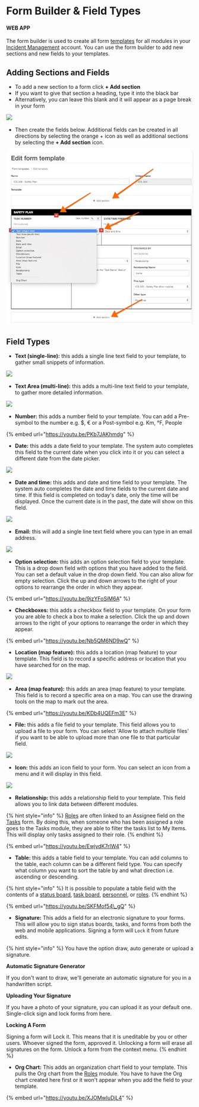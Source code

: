 # Form Builder & Field Types

#### WEB APP

The form builder is used to create all form [templates](../) for all modules in your [Incident Management](../../../getting-started.md) account. You can use the form builder to add new sections and new fields to your templates. 

## Adding Sections and Fields 

* To add a new section to a form click **+ Add section**
* If you want to give that section a heading, type it into the black bar
* Alternatively, you can leave this blank and it will appear as a page break in your form

![](../../../../.gitbook/assets/adding-sections-and-fields.gif)

* Then create the fields below. Additional fields can be created in all directions by selecting the orange + icon as well as additional sections by selecting the **+ Add section** icon.

![](../../../../.gitbook/assets/edit-form-template.jpg)

## Field Types

* **Text \(single-line\):** this adds a single line text field to your template, to gather small snippets of information.

![](../../../../.gitbook/assets/text-single-line-.gif)

* **Text Area \(multi-line\):** this adds a multi-line text field to your template, to gather more detailed information.

![](../../../../.gitbook/assets/text-area-multi-line-.gif)

* **Number:** this adds a number field to your template. You can add a Pre-symbol to the number e.g. $, € or a Post-symbol e.g. Km, °F, People

{% embed url="https://youtu.be/PKb7JAKhmdg" %}



* **Date:** this adds a date field to your template. The system auto completes this field to the current date when you click into it or you can select a different date from the date picker. 

![](../../../../.gitbook/assets/date.gif)

* **Date and time:** this adds and date and time field to your template. The system auto completes the date and time fields to the current date and time. If this field is completed on today's date, only the time will be displayed. Once the current date is in the past, the date will show on this field.  

![](../../../../.gitbook/assets/date-and-time.gif)

* **Email:** this will add a single line text field where you can type in an email address. 

![](../../../../.gitbook/assets/email.gif)

* **Option selection:** this adds an option selection field to your template. This is a drop down field with options that you have added to the field. You can set a default value in the drop down field. You can also allow for empty selection. Click the up and down arrows to the right of your options to rearrange the order in which they appear. 

{% embed url="https://youtu.be/9jzYFoSiM6A" %}

* **Checkboxes:** this adds a checkbox field to your template. On your form you are able to check a box to make a selection. Click the up and down arrows to the right of your options to rearrange the order in which they appear.

{% embed url="https://youtu.be/Nb5QM6ND9wQ" %}

* **Location \(map feature\):** this adds a location \(map feature\) to your template. This field is to record a specific address or location that you have searched for on the map.  

![](../../../../.gitbook/assets/location-map-feature-.gif)

* **Area \(map feature\):** this adds an area \(map feature\) to your template. This field is to record a specific area on a map. You can use the drawing tools on the map to mark out the area. 

{% embed url="https://youtu.be/KDb4UQEFm3E" %}

* **File:** this adds a file field to your template. This field allows you to upload a file to your form. You can select 'Allow to attach multiple files' if you want to be able to upload more than one file to that particular field.  

![](../../../../.gitbook/assets/file.gif)

* **Icon:** this adds an icon field to your form. You can select an icon from a menu and it will display in this field.  

![](../../../../.gitbook/assets/icon.gif)

* **Relationship:** this adds a relationship field to your template. This field allows you to link data between different modules. 

{% hint style="info" %}
[Roles](../../../../personnel-and-training/roles/) are often linked to an Assignee field on the [Tasks](../../../task-boards/) form. By doing this, when someone who has been assigned a role goes to the Tasks module, they are able to filter the tasks list to My Items. This will display only tasks assigned to their role.
{% endhint %}

{% embed url="https://youtu.be/EwjydK7rIW4" %}

* **Table:** this adds a table field to your template. You can add columns to the table, each column can be a different field type. You can specify what column you want to sort the table by and what direction i.e. ascending or descending. 

{% hint style="info" %}
It is possible to populate a table field with the contents of a [status board](../../../status-boards/), [task board](../../../task-boards/), [personnel](../../../personnel/), or [roles](../../../../personnel-and-training/roles/). 
{% endhint %}

{% embed url="https://youtu.be/SKFMof54\_gQ" %}



* **Signature:** This adds a field for an electronic signature to your forms. This will allow you to sign status boards, tasks, and forms from both the web and mobile applications. Signing a form will `Lock` it from future edits.

{% hint style="info" %}
You have the option draw, auto generate or upload a signature. 

**Automatic Signature Generator**

If you don't want to draw, we'll generate an automatic signature for you in a handwritten script.

**Uploading Your Signature**

If you have a photo of your signature, you can upload it as your default one. Single-click sign and lock forms from here.

**Locking A Form**

Signing a form will Lock it. This means that it is uneditable by you or other users. Whoever signed the form, approved it. Unlocking a form will erase all signatures on the form. Unlock a form from the context menu.
{% endhint %}

* **Org Chart:** This adds an organization chart field to your template. This pulls the Org chart from the [Roles](https://support.d4h.org/incident-management-teams-roles/roles2) module. You have to have the Org chart created here first or it won't appear when you add the field to your template. 

{% embed url="https://youtu.be/XJOMwIuDjL4" %}



  


